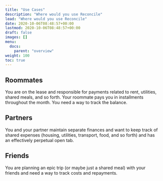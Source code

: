 ```yaml
---
title: "Use Cases"
description: "Where would you use Reconcile"
lead: "Where would you use Reconcile"
date: 2020-10-06T08:48:57+00:00
lastmod: 2020-10-06T08:48:57+00:00
draft: false
images: []
menu:
  docs:
    parent: "overview"
weight: 100
toc: true
---
```


## Roommates

You are on the lease and responsible for payments related to rent, utilities, shared meals, and so forth. Your roommate pays you in installments throughout the month. You need a way to track the balance.

## Partners

You and your partner maintain separate finances and want to keep track of shared expenses (housing, utilities, transport, food, and so forth) and has an effectively perpetual open tab.

## Friends

You are planning an epic trip (or maybe just a shared meal) with your friends and need a way to track costs and repayments.
